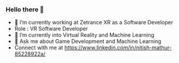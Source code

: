 ### Hello there 👋
- 🔭 I’m currently working at Zetrance XR as a Software Developer
- Role : VR Software Developer
- 🌱 I’m currently into Virtual Reality and Machine Learning
- 💬 Ask me about Game Development and Machine Learning
- Connect with me at https://www.linkedin.com/in/nitish-mathur-85228922a/

<!--
**mathur-nitish/mathur-nitish** is a ✨ _special_ ✨ repository because its `README.md` (this file) appears on your GitHub profile.

Here are some ideas to get you started:

- 🔭 I’m currently working at Zetrance XR as a Software Developer
- Role : VR Software Developer
- 🌱 I’m currently into XR and Machine Learning
- 💬 Ask me about Game Development and Machine Learning
- Connect with me at https://www.linkedin.com/in/nitish-mathur-85228922a/
-->
